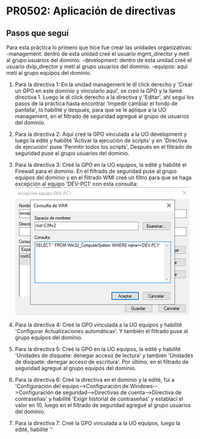 # PR0502: Aplicación de directivas
## Pasos que seguí
Para esta práctica lo primero que hice fue crear las unidades organizativas:
-management: dentro de esta unidad creé el usuario mgmt_director y metí al grupo usuarios del dominio.
-development: dentro de esta unidad creé el usuario dvlp_director y metí al grupo usuarios del dominio.
-equipos: aquí metí al grupo equipos del dominio.

1. Para la directiva 1:
    En la unidad management le dí click derecho y 'Crear un GPO en este dominio y vincularlo aquí',
    se creó la GPO y la llamé directiva 1. Luego le di click derecho a la directiva y 'Editar', ahí seguí los pasos de la práctica hasta encontrar 'Impedir cambiar el fondo de pantalla', lo habilité y después, para que se le aplique a la UO management, en el filtrado de seguridad agregué al grupo de usuarios del dominio.

2. Para la directiva 2:
    Aquí creé la GPO vinculada a la UO development y luego la edité y habilité 'Activar la ejecución de scripts' y en 'Directiva de ejecución' puse 'Permitir todos los scripts'. Después en el filtrado de seguridad puse al grupo usuarios del dominio.

3. Para la directiva 3:
    Creé la GPO en la UO equipos, la edité y habilité el Firewall para el dominio. En el filtrado  de seguridad puse al grupo equipos del dominio y en el filtrado WMI creé un filtro para que se haga excepción al equipo 'DEV-PC1' con esta consulta:
    ![alt text](image-4.png)

4. Para la directiva 4:
    Creé la GPO vinculada a la UO equipos y habilité 'Configurar Actualizaciones automáticas'. 
    Y también el filtrado puse al grupo equipos del dominio.

5. Para la directiva 5:
    Creé la GPO en la UO equipos, la edité y habilité 'Unidades de disquete: denegar acceso de lectura' y también 'Unidades de disquete: denegar acceso de escritura'. Por último, en el filtrado de seguridad agregué al grupo equipos del dominio.

6. Para la directiva 6:
    Creé la directiva en el dominio y la edité, fui a 'Configuración del equipo-->Configuración de Windows-->Configuración de seguridad-->Directivas de cuenta-->Directiva de contraseñas' y habilité 'Exigir historial de contraseñas' y establací el valor en 10, luego en el filtrado de seguridad agregué al grupo usuarios del dominio.

7. Para la directiva 7:
    Creé la GPO vinculada a la UO equipos, luego la edité, habilité ''  


